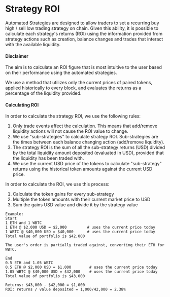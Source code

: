 # Strategy ROI

Automated Strategies are designed to allow traders to set a recurring buy high / sell low trading strategy on chain. Given this ability, it is possible to calculate each strategy's returns (ROI) using the information provided from strategy actions such as creation, balance changes and trades that interact with the available liquidity.

#### Disclaimer <a href="#disclaimer" id="disclaimer"></a>

The aim is to calculate an ROI figure that is most intuitive to the user based on their performance using the automated strategies.

We use a method that utilizes only the current prices of paired tokens, applied historically to every block, and evaluates the returns as a percentage of the liquidity provided.

#### Calculating ROI <a href="#calculating-roi" id="calculating-roi"></a>

In order to calculate the strategy ROI, we use the following rules:

1. Only trade events affect the calculation. This means that add/remove liquidity actions will not cause the ROI value to change.
2. We use "sub-strategies" to calculate strategy ROI. Sub-strategies are the times between each balance changing action (add/remove liquidity).
3. The strategy ROI is the sum of all the sub-strategy returns (USD) divided by the total liquidity amount deposited (evaluated in USD), provided that the liquidity has been traded with.
4. We use the current USD price of the tokens to calculate "sub-strategy" returns using the historical token amounts against the current USD price.

In order to calculate the ROI, we use this process:

1. Calculate the token gains for every sub-strategy
2. Multiple the token amounts with their current market price to USD
3. Sum the gains USD value and divide it by the strategy value

```
Example:
Start
1 ETH and 1 WBTC
1 ETH @ $2,000 USD = $2,000         # uses the current price today
1 WBTC @ $40,000 USD = $40,000      # uses the current price today
Total value of portfolio is $42,000

The user's order is partially traded against, converting their ETH for WBTC.

End 
0.5 ETH and 1.05 WBTC
0.5 ETH @ $2,000 USD = $1,000        # uses the current price today
1.05 WBTC @ $40,000 USD = $42,000    # uses the current price today
Total value of portfolio is $43,000

Returns: $43,000 - $42,000 = $1,000
ROI: returns / value deposited = 1,000/42,000 = 2.38%
```
